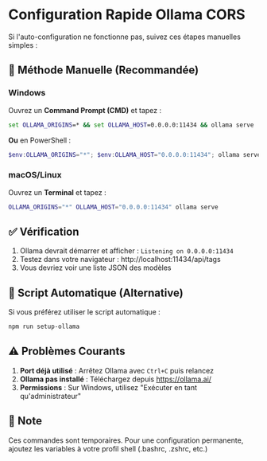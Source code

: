 # Configuration Rapide Ollama CORS

Si l'auto-configuration ne fonctionne pas, suivez ces étapes manuelles simples :

## 🚀 Méthode Manuelle (Recommandée)

### Windows
Ouvrez un **Command Prompt (CMD)** et tapez :
```cmd
set OLLAMA_ORIGINS=* && set OLLAMA_HOST=0.0.0.0:11434 && ollama serve
```

**Ou** en PowerShell :
```powershell
$env:OLLAMA_ORIGINS="*"; $env:OLLAMA_HOST="0.0.0.0:11434"; ollama serve
```

### macOS/Linux
Ouvrez un **Terminal** et tapez :
```bash
OLLAMA_ORIGINS="*" OLLAMA_HOST="0.0.0.0:11434" ollama serve
```

## ✅ Vérification

1. Ollama devrait démarrer et afficher : `Listening on 0.0.0.0:11434`
2. Testez dans votre navigateur : http://localhost:11434/api/tags
3. Vous devriez voir une liste JSON des modèles

## 🔧 Script Automatique (Alternative)

Si vous préférez utiliser le script automatique :
```bash
npm run setup-ollama
```

## ⚠️ Problèmes Courants

1. **Port déjà utilisé** : Arrêtez Ollama avec `Ctrl+C` puis relancez
2. **Ollama pas installé** : Téléchargez depuis https://ollama.ai/
3. **Permissions** : Sur Windows, utilisez "Exécuter en tant qu'administrateur"

## 📝 Note
Ces commandes sont temporaires. Pour une configuration permanente, ajoutez les variables à votre profil shell (.bashrc, .zshrc, etc.)